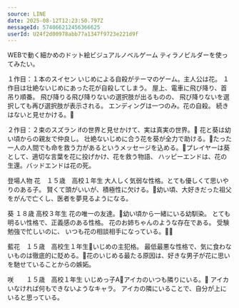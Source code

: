 ```yaml
---
source: LINE
date: 2025-08-12T12:23:50.797Z
messageId: 574066212456366625
userId: U24f2d00978abb77a1347f9723e221d9f
---
```


WEBで動く細かめのドット絵ビジュアルノベルゲーム
ティラノビルダーを使ってみたい。

１作目：１本のスイセン 
いじめによる自殺がテーマのゲーム。主人公は花。
１作目は壮絶ないじめにあった花が自殺してしまう。
屋上、電車に飛び降り、首吊り順番。
飛び降りる飛び降りないの選択肢が出るものの、
飛び降りないを選択しても再び選択肢が表示される。
エンディングは一つのみ。花の自殺。
続きはないと見せかける。

２作目：２束のスズラン
ifの世界と見せかけて、実は真実の世界。
花と葵は幼い頃からの親友で仲良し。
壮絶ないじめに合う花を葵が全力で助ける。たった一人の人間でも命を救う力があるというメッセージを込める。プレイヤーは葵として、適切な言葉を花に投げかけ、花を救う物語、
ハッピーエンドは、花の生還。バッドエンドは花の死。

登場人物
花　１５歳　高校１年生
大人しく気弱な性格。とても優しくて思いやりのある子。
賢くて頭がいいが、積極性に欠ける。幼い頃、大好きだった祖父をがんで亡くし、医者を夢見るようになる。

葵    １８歳   高校３年生
花の唯一の友達。幼い頃から一緒にいる幼馴染。
とても明るい性格で、正義感のある性格。
花のお姉ちゃんのような存在である。
受験勉強で忙しいのに、
いつも花の相談相手になっている。

藍花　１５歳　高校生１年生いじめの主犯格。
最低最悪な性格で、気に食わないものは徹底的に貶める。花のいじめる最たる原因は、好きな男子が花に思いを馳せていることからの嫉妬。

咲　　１５歳　高校１年生
いじめっ子Aアイカのいつも隣りにいる。
アイカいなければ何もできないようなキャラ。
アイカの隣にいることで、自分が上にいると思っている。